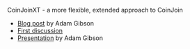 CoinJoinXT - a more flexible, extended approach to CoinJoin

- [Blog post](https://joinmarket.me/blog/blog/coinjoinxt/) by Adam Gibson
- [First discussion](https://gist.github.com/AdamISZ/a5b3fcdd8de4575dbb8e5fba8a9bd88c)
- [Presentation](https://www.youtube.com/watch?v=YS0MksuMl9k) by Adam Gibson